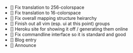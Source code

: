 
- [] Fix translation to 256-colorspace
- [] Fix translation to 16-colorspace
- [] Fix overall mapping structure heirarchy
- [] Finish out all vim (esp. ui at this point) groups
- [] Heroku site for showing it off / generating them online
- [] Fix commandline interface so it is standard and good
- [] Blog entry
- [] Announce
